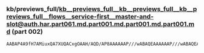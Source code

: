 ### kb/previews_full/kb__previews_full__kb__previews_full__kb__previews_full__flows__service-first__master-and-slot@auth.har.part061.md.part001.md.part001.md.part001.md (part 002)

```md
AABAP4A9fH7AMiuxQA7XUQACxgOAAH/AQD/AP8AAAAAAP///wABAQEAAAAAAP///wABAQEA////AAAAAAAAAAAA/wAAAAAAAAAAAQEAAQAAAAAAAAAAAAAAAAAAAAEBAQAAAAAAAAD+AAAAAQAAAP8AAAABAP
```

```
